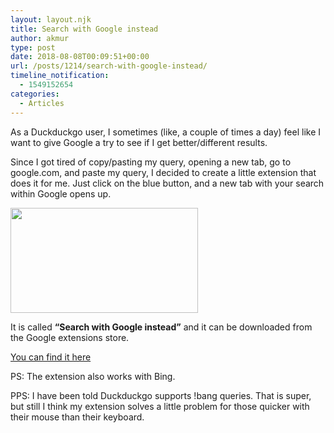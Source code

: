 ```yaml
---
layout: layout.njk
title: Search with Google instead
author: akmur
type: post
date: 2018-08-08T00:09:51+00:00
url: /posts/1214/search-with-google-instead/
timeline_notification:
  - 1549152654
categories:
  - Articles
---
```


As a Duckduckgo user, I sometimes (like, a couple of times a day) feel like I want to give Google a try to see if I get better/different results.

Since I got tired of copy/pasting my query, opening a new tab, go to google.com, and paste my query, I decided to create a little extension that does it for me. Just click on the blue button, and a new tab with your search within Google opens up.

[<img class="alignnone size-medium wp-image-1215" src="https://muraro.xyz/wp/wp-content/uploads/2019/02/dn4llky.png?w=300" alt="" width="300" height="168" srcset="https://vccw.test/wp-content/uploads/2019/02/dn4llky.png 800w, https://vccw.test/wp-content/uploads/2019/02/dn4llky-300x168.png 300w, https://vccw.test/wp-content/uploads/2019/02/dn4llky-768x431.png 768w" sizes="(max-width: 300px) 100vw, 300px" />][1]

It is called **&#8220;Search with Google instead&#8221;** and it can be downloaded from the Google extensions store.

[You can find it here][2]

PS: The extension also works with Bing.

PPS: I have been told Duckduckgo supports !bang queries. That is super, but still I think my extension solves a little problem for those quicker with their mouse than their keyboard.

[1]: https://muraro.xyz/wp/wp-content/uploads/2019/02/dn4llky.png
[2]: https://chrome.google.com/webstore/detail/search-with-google-instea/cdfkjclhhojbgnpidbejchhklnjbjfhh?hl=en-GB
